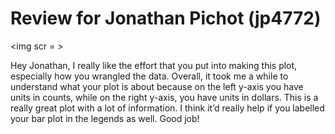 # Review for Jonathan Pichot (jp4772)

<img scr = >

Hey Jonathan, I really like the effort that you put into making this plot, especially how you wrangled the data. Overall, it took me a while to understand what your plot is about because on the left y-axis you have units in counts, while on the right y-axis, you have units in dollars. This is a really great plot with a lot of information. I think it’d really help if you labelled your bar plot in the legends as well. Good job!